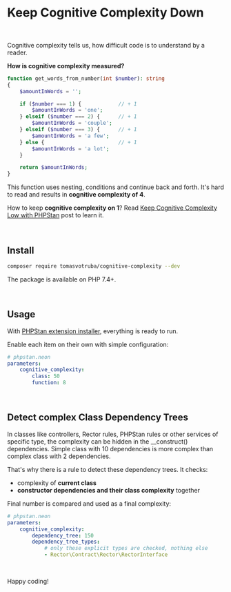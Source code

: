 # Keep Cognitive Complexity Down

<br>

Cognitive complexity tells us, how difficult code is to understand by a reader.

**How is cognitive complexity measured?**

```php
function get_words_from_number(int $number): string
{
    $amountInWords = '';

    if ($number === 1) {            // + 1
        $amountInWords = 'one';
    } elseif ($number === 2) {      // + 1
        $amountInWords = 'couple';
    } elseif ($number === 3) {      // + 1
        $amountInWords = 'a few';
    } else {                        // + 1
        $amountInWords = 'a lot';
    }

    return $amountInWords;
}
```

This function uses nesting, conditions and continue back and forth. It's hard to read and results in **cognitive complexity of 4**.

How to keep **cognitive complexity on 1**? Read [Keep Cognitive Complexity Low with PHPStan](https://tomasvotruba.com/blog/keep-cognitive-complexity-low-with-phpstan/) post to learn it.

<br>

## Install

```bash
composer require tomasvotruba/cognitive-complexity --dev
```

The package is available on PHP 7.4+.

<br>

## Usage

With [PHPStan extension installer](https://github.com/phpstan/extension-installer), everything is ready to run.

Enable each item on their own with simple configuration:

```yaml
# phpstan.neon
parameters:
    cognitive_complexity:
        class: 50
        function: 8
```

<br>

## Detect complex Class Dependency Trees

In classes like controllers, Rector rules, PHPStan rules or other services of specific type, the complexity can be hidden in the __construct() dependencies. Simple class with 10 dependencies is more complex than complex class with 2 dependencies.

That's why there is a rule to detect these dependency trees. It checks:

* complexity of **current class**
* **constructor dependencies and their class complexity** together

Final number is compared and used as a final complexity:

```yaml
# phpstan.neon
parameters:
    cognitive_complexity:
        dependency_tree: 150
        dependency_tree_types:
            # only these explicit types are checked, nothing else
            - Rector\Contract\Rector\RectorInterface
```

<br>

Happy coding!
